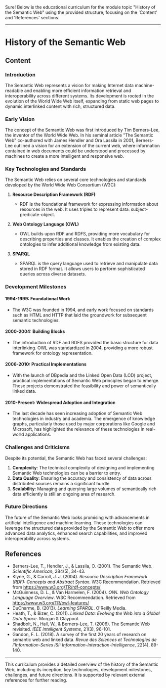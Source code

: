 Sure! Below is the educational curriculum for the module topic "History of the Semantic Web" using the provided structure, focusing on the 'Content' and 'References' sections.

---

# History of the Semantic Web

## Content

### Introduction
The Semantic Web represents a vision for making Internet data machine-readable and enabling more efficient information retrieval and interoperability across different systems. Its development is rooted in the evolution of the World Wide Web itself, expanding from static web pages to dynamic interlinked content with rich, structured data.

### Early Vision
The concept of the Semantic Web was first introduced by Tim Berners-Lee, the inventor of the World Wide Web. In his seminal article "The Semantic Web" co-authored with James Hendler and Ora Lassila in 2001, Berners-Lee outlined a vision for an extension of the current web, where information contained in web documents could be understood and processed by machines to create a more intelligent and responsive web.

### Key Technologies and Standards
The Semantic Web relies on several core technologies and standards developed by the World Wide Web Consortium (W3C):

1. **Resource Description Framework (RDF)**
   - RDF is the foundational framework for expressing information about resources in the web. It uses triples to represent data: subject-predicate-object.
   
2. **Web Ontology Language (OWL)**
   - OWL builds upon RDF and RDFS, providing more vocabulary for describing properties and classes. It enables the creation of complex ontologies to infer additional knowledge from existing data.
   
3. **SPARQL**
   - SPARQL is the query language used to retrieve and manipulate data stored in RDF format. It allows users to perform sophisticated queries across diverse datasets.

### Development Milestones
#### 1994-1999: Foundational Work
- The W3C was founded in 1994, and early work focused on standards such as HTML and HTTP that laid the groundwork for subsequent semantic technologies.

#### 2000-2004: Building Blocks
- The introduction of RDF and RDFS provided the basic structure for data interlinking. OWL was standardized in 2004, providing a more robust framework for ontology representation.

#### 2006-2010: Practical Implementations
- With the launch of DBpedia and the Linked Open Data (LOD) project, practical implementations of Semantic Web principles began to emerge. These projects demonstrated the feasibility and power of semantically linked data.

#### 2010-Present: Widespread Adoption and Integration
- The last decade has seen increasing adoption of Semantic Web technologies in industry and academia. The emergence of knowledge graphs, particularly those used by major corporations like Google and Microsoft, has highlighted the relevance of these technologies in real-world applications.

### Challenges and Criticisms
Despite its potential, the Semantic Web has faced several challenges:
1. **Complexity**: The technical complexity of designing and implementing Semantic Web technologies can be a barrier to entry.
2. **Data Quality**: Ensuring the accuracy and consistency of data across distributed sources remains a significant hurdle.
3. **Scalability**: Managing and querying large volumes of semantically rich data efficiently is still an ongoing area of research.

### Future Directions
The future of the Semantic Web looks promising with advancements in artificial intelligence and machine learning. These technologies can leverage the structured data provided by the Semantic Web to offer more advanced data analytics, enhanced search capabilities, and improved interoperability across systems.

## References
- Berners-Lee, T., Hendler, J., & Lassila, O. (2001). The Semantic Web. *Scientific American*, 284(5), 34-43.
- Klyne, G., & Carroll, J. J. (2004). *Resource Description Framework (RDF): Concepts and Abstract Syntax*. W3C Recommendation. Retrieved from https://www.w3.org/TR/rdf-concepts/
- McGuinness, D. L., & Van Harmelen, F. (2004). *OWL Web Ontology Language Overview*. W3C Recommendation. Retrieved from https://www.w3.org/TR/owl-features/
- DuCharme, B. (2013). *Learning SPARQL*. O'Reilly Media.
- Heath, T., & Bizer, C. (2011). *Linked Data: Evolving the Web into a Global Data Space*. Morgan & Claypool.
- Shadbolt, N., Hall, W., & Berners-Lee, T. (2006). The Semantic Web revisited. *IEEE Intelligent Systems*, 21(3), 96-101.
- Gandon, F. L. (2018). A survey of the first 20 years of research on semantic web and linked data. *Revue des Sciences et Technologies de l'Information-Series ISI: Information-Interaction-Intelligence*, 22(4), 89-140.

---

This curriculum provides a detailed overview of the history of the Semantic Web, including its inception, key technologies, development milestones, challenges, and future directions. It is supported by relevant external references for further reading.